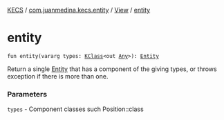 [KECS](../../index.md) / [com.juanmedina.kecs.entity](../index.md) / [View](index.md) / [entity](./entity.md)

# entity

`fun entity(vararg types: `[`KClass`](https://kotlinlang.org/api/latest/jvm/stdlib/kotlin.reflect/-k-class/index.html)`<out `[`Any`](https://kotlinlang.org/api/latest/jvm/stdlib/kotlin/-any/index.html)`>): `[`Entity`](../-entity/index.md)

Return a single [Entity](../-entity/index.md) that has a component of the giving types, or throws exception if there is more than one.

### Parameters

`types` - Component classes such Position::class